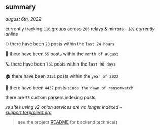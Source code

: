 
## summary
_august 6th, 2022_

currently tracking `116` groups across `206` relays & mirrors - _`101` currently online_

⏲ there have been `23` posts within the `last 24 hours`

🦈 there have been `55` posts within the `month of august`

🪐 there have been `731` posts within the `last 90 days`

🏚 there have been `2151` posts within the `year of 2022`

🦕 there have been `4437` posts `since the dawn of ransomwatch`

there are `55` custom parsers indexing posts

_`20` sites using v2 onion services are no longer indexed - [support.torproject.org](https://support.torproject.org/onionservices/v2-deprecation/)_

> see the project [README](https://github.com/joshhighet/ransomwatch#ransomwatch--) for backend technicals
